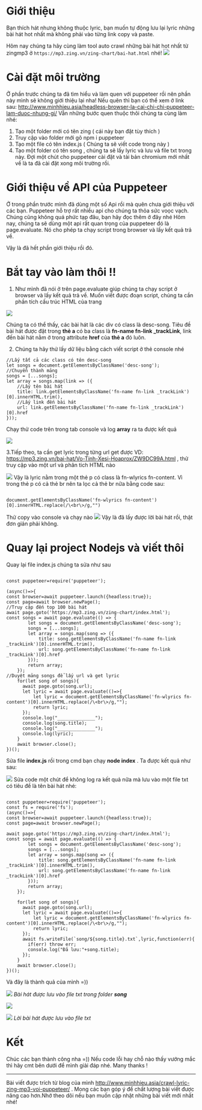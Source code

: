 # Giới thiệu
Bạn thích hát nhưng không thuộc lyric, bạn muốn tự động lưu lại lyric những bài hát hot nhất mà không phải vào từng link copy và paste.

Hôm nay chúng ta hãy cùng làm tool auto crawl những bài hát hot nhất từ zingmp3 ở `https://mp3.zing.vn/zing-chart/bai-hat.html` nhé!
![](https://images.viblo.asia/e95b629f-40d9-43a6-a792-93676415ada6.png)
# Cài đặt môi trường
Ở phần trước chúng ta đã tìm hiểu và làm quen với puppeteer rồi nên phần này mình sẽ không giới thiệu lại nha!
Nếu quên thì bạn có thể xem ở link sau: http://www.minhhieu.asia/headless-browser-la-cai-chi-chi-puppeteer-lam-duoc-nhung-gi/
Vẫn những bước quen thuộc thôi chúng ta cùng làm nhé:
1. Tạo một folder mới có tên zing ( cái này bạn đặt tùy thích )
2. Truy cập vào folder mới gõ npm i puppeteer
3. Tạo một file có tên index.js ( Chúng ta sẽ viết code trong này )
4. Tạo một folder có tên song , chúng ta sẽ lấy lyric và lưu và file txt trong này.
Đợi một chút cho puppeteer cài đặt và tải bản chromium mới nhất về là ta đã cài đặt xong môi trường rồi.
# Giới thiệu về API của Puppeteer
Ở trong phần trước [](http://www.minhhieu.asia/lam-ung-dung-auto-chui-voi-nodejs-va-puppeteer/) mình đã dùng một số Api rồi mà quên chưa giới thiệu với các bạn. Puppeteer hỗ trợ rất nhiều api cho chúng ta thỏa sức voọc vạch. Chúng cũng không quá phức tạp đâu, bạn hãy đọc thêm ở đây nhé [](https://github.com/GoogleChrome/puppeteer/blob/master/docs/api.md) 
Hôm nay, chúng ta sẽ dùng một api rất quan trọng của puppeteer đó là page.evaluate. Nó cho phép ta chạy script trong browser và lấy kết quả trả về.

Vậy là đã hết phần giới thiệu rồi đó.

# Bắt tay vào làm thôi !!
1. Như mình đã nói ở trên page.evaluate giúp chúng ta chạy script ở browser và lấy kết quả trả về. Muốn viết được đoạn script, chúng ta cần phần tích cấu trúc HTML của trang [](https://mp3.zing.vn/zing-chart/bai-hat.html) 

![](https://images.viblo.asia/476b4acd-b2fc-4daf-b190-6f19df050402.png)

Chúng ta có thể thấy, các bài hát là các div có class là desc-song. Tiêu đề bài hát được đặt trong **thẻ a** có ba class là **fn-name fn-link _trackLink**, link đến bài hát nằm ở trong attribute **href** của **thẻ a** đó luôn.

2. Chúng ta hãy thử lấy dữ liệu bằng cách viết script ở thẻ console nhé 
``` 
//Lấy tất cả các class có tên desc-song
let songs = document.getElementsByClassName('desc-song');
//Chuyển thành mảng
songs = [...songs];
let array = songs.map(link => ({
    //Lấy tên bài hát
    title: link.getElementsByClassName('fn-name fn-link _trackLink')[0].innerHTML.trim(),
    //Lấy link đến bài hát
    url: link.getElementsByClassName('fn-name fn-link _trackLink')[0].href
}));
```
Chạy thử code trên trong tab console  và log **array** ra ta được kết quả

![](https://images.viblo.asia/aad49806-2c6a-47fc-9533-eeba3b9c9766.png)

3.Tiếp theo, ta cần get lyric trong từng url get được VD: https://mp3.zing.vn/bai-hat/Vo-Tinh-Xesi-Hoaprox/ZW9DC99A.html , thử truy cập vào một url và phân tich HTML nào

![](https://images.viblo.asia/3c5b79cb-0716-498b-9259-f1c720ddcd8e.png)
Vậy là lyric nằm trong một thẻ p có class là fn-wlyrics fn-content. Vì trong thẻ p có cả thẻ br nên ta lọc cả thẻ br nữa bằng code sau:
```

document.getElementsByClassName('fn-wlyrics fn-content')[0].innerHTML.replace(/\<br\>/g,"")

```
Thử copy vào console và chạy nào
![](https://images.viblo.asia/48af69ea-aa3e-4543-9178-1faef4a40a56.png)
Vậy là đã lấy được lời bài hát rồi, thật đơn giản phải không.
# Quay lại project Nodejs và viết thôi
Quay lại file index.js chúng ta sửa như sau
```

const puppeteer=require('puppeteer');

(async()=>{
const browser=await puppeteer.launch({headless:true});
const page=await browser.newPage();
//Truy cập đến top 100 bài hát
await page.goto('https://mp3.zing.vn/zing-chart/index.html');
const songs = await page.evaluate(() => {
        let songs = document.getElementsByClassName('desc-song');
        songs = [...songs];
        let array = songs.map(song => ({
            title: song.getElementsByClassName('fn-name fn-link _trackLink')[0].innerHTML.trim(),
            url: song.getElementsByClassName('fn-name fn-link _trackLink')[0].href
        }));
        return array;
    });
//Duyệt mảng songs để lấy url và get lyric 
    for(let song of songs){
      await page.goto(song.url);
      let lyric = await page.evaluate(()=>{
          let lyric = document.getElementsByClassName('fn-wlyrics fn-content')[0].innerHTML.replace(/\<br\>/g,"");
          return lyric;
      });
      console.log("______________");
      console.log(song.title);
      console.log("______________");
      console.log(lyric);
    }
    await browser.close();
})();

```
Sửa file **index.js** rồi trong cmd bạn chạy **node index** . Ta được kết quả như sau:

![](https://images.viblo.asia/004cbcae-330c-405f-81c4-7bb25161f39c.png)
Sửa code một chút để không log ra kết quả nữa mà lưu vào một file txt có tiêu đề là tên bài hát nhé:
```

const puppeteer=require('puppeteer');
const fs = require('fs');
(async()=>{
const browser=await puppeteer.launch({headless:true});
const page=await browser.newPage();

await page.goto('https://mp3.zing.vn/zing-chart/index.html');
const songs = await page.evaluate(() => {
        let songs = document.getElementsByClassName('desc-song');
        songs = [...songs];
        let array = songs.map(song => ({
            title: song.getElementsByClassName('fn-name fn-link _trackLink')[0].innerHTML.trim(),
            url: song.getElementsByClassName('fn-name fn-link _trackLink')[0].href
        }));
        return array;
    });

    for(let song of songs){
      await page.goto(song.url);
      let lyric = await page.evaluate(()=>{
          let lyric = document.getElementsByClassName('fn-wlyrics fn-content')[0].innerHTML.replace(/\<br\>/g,"");
          return lyric;
      });
      await fs.writeFile(`song/${song.title}.txt`,lyric,function(err){
        if(err) throw err;
        console.log("Đã lưu:"+song.title);
      });
    }
    await browser.close();
})();

```
Và đây là thành quả của mình =))

![](https://images.viblo.asia/7f548603-0c94-4a8c-bf3b-e2328f59e534.png)
*Bài hát được lưu vào file txt trong folder **song***

![](https://images.viblo.asia/19bf88ac-e0eb-4909-a3ed-7d8da0dba000.png)

![](https://images.viblo.asia/980ea1e6-32c4-423d-b855-bf30db3eb780.png)
*Lời bài hát được lưu vào file txt*
# Kết
Chúc các bạn thành công nha =)) Nếu code lỗi hay chỗ nào thấy vướng mắc thì hãy cmt bên dưới để  mình giải đáp nhé.
Many thanks !



-----

Bài viết được trích từ blog của mình http://www.minhhieu.asia/crawl-lyric-zing-mp3-voi-puppeteer/ . Mong các bạn góp ý để chất lượng bài viết được nâng cao hơn.Nhớ theo dõi nếu bạn muốn cập nhật những bài viết mới nhất nhé!